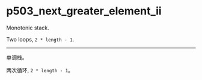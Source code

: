# p503_next_greater_element_ii

Monotonic stack.

Two loops, `2 * length - 1`.

---

单调栈。

两次循环, `2 * length - 1`。
